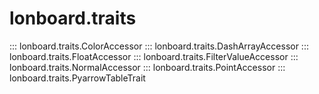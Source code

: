 # lonboard.traits

::: lonboard.traits.ColorAccessor
::: lonboard.traits.DashArrayAccessor
::: lonboard.traits.FloatAccessor
::: lonboard.traits.FilterValueAccessor
::: lonboard.traits.NormalAccessor
::: lonboard.traits.PointAccessor
::: lonboard.traits.PyarrowTableTrait
